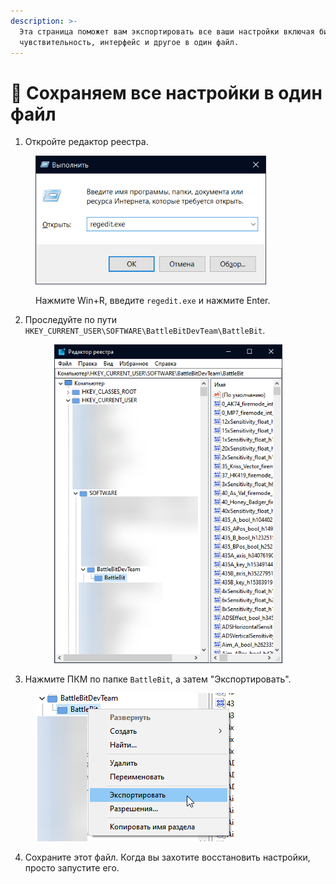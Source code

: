 ```yaml
---
description: >-
  Эта страница поможет вам экспортировать все ваши настройки включая бинды,
  чувствительноcть, интерфейс и другое в один файл.
---
```


# 🔘 Сохраняем все настройки в один файл

1. Откройте редактор реестра.

<figure><img src="../.gitbook/assets/runregedit.png" alt="" width="369"><figcaption><p>Нажмите Win+R, введите <code>regedit.exe</code> и нажмите Enter.</p></figcaption></figure>

2. Проследуйте по пути `HKEY_CURRENT_USER\SOFTWARE\BattleBitDevTeam\BattleBit`.

<div align="center">

<figure><img src="../.gitbook/assets/battlebitregistry.png" alt="" width="365"><figcaption></figcaption></figure>

</div>

3. Нажмите ПКМ по папке `BattleBit`, а затем "Экспортировать".

<figure><img src="../.gitbook/assets/battlebitexport.png" alt=""><figcaption></figcaption></figure>

4. Сохраните этот файл. Когда вы захотите восстановить настройки, просто запустите его.
